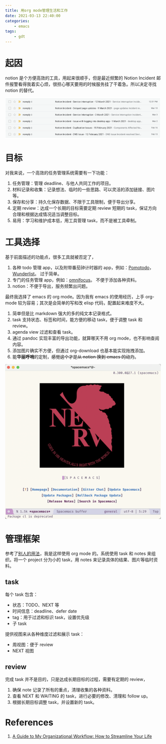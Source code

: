 ```yaml
---
title: 用org mode管理生活和工作
date: 2021-03-13 22:40:00
categories:
    - emacs
tags:
    - gdt
---
```


# 起因

notion 是个方便高效的工具，用起来很顺手，但是最近频繁的 Notion Incident 邮件报警看得我着实心烦，很担心哪天要用的时候服务挂了干着急。所以决定寻找 notion 的替代。

![img](/images/2021/03/Snipaste_2021-03-13_22-03-37.png)

# 目标

对我来说，一个高效的任务管理系统需要有一下功能：

1.  任务管理：管理 deadline、与他人共同工作的项目。
2.  材料记录和收集：记录想法、临时的一些思路、可以灵活的添加链接、图片等。
3.  保存和分享：持久化保存数据、不限于工具限制，便于导出分享。
4.  定期 review：达成一个长期的目标需要定期 review 短期的 task，保证方向合理和根据达成情况适当调整目标。
5.  易用：学习和维护成本低，用工具管理 task，而不是被工具牵制。

# 工具选择

基于前面描述的功能点，很多工具就被否定了，

1.  各种 todo 管理 app，以及附带番茄钟计时器的 app，例如：[Pomotodo](https://pomotodo.com/intl/en/)，[Wunderlist](https://www.wunderlist.com/)。 过于简单。
2.  专门的任务管理 app，例如：[omnifocus](https://www.omnigroup.com/omnifocus/)。 不便于添加各种资料。
3.  notion：不便于导出，服务频繁出问题。

最终我选择了 emacs 的 org mode。因为我有 emacs 的使用经历，上手 org-mode 较为容易；其次是会简单的写和改 elisp 代码，配置起来难度不大。

1.  简单但是比 markdown 强大的多的纯文本记录格式。
2.  task 支持状态、标签和时间，能方便的移动 task，便于调整 task 和 review。
3.  agenda view 过滤和查看 task。
4.  通过 pandoc 实现丰富的导出功能，就算哪天不用 org mode，也不影响查阅内容。
5.  添加图片确实不方便，但通过 org-download 也基本能实现拖拽添加。
6.  能**华丽呼哨**的定制，~~感觉这个才是从 notion 换到 emacs 的动力~~。

![img](/images/2021/03/Snipaste_2021-03-13_21-36-25.png)

# 管理框架

参考了[别人的用法](http://www.cachestocaches.com/2020/3/my-organized-life/)，我是这样使用 org mode 的。系统使用 task 和 notes 来组织。将一个 project 分为小的 task，用 notes 来记录具体的结果、图片等临时资料。

## task

每个 task 包含：

-   状态：TODO、NEXT 等
-   时间信息：deadline、defer date
-   tag：用于过滤和标识 task，设置优先级
-   子 task

提供视图来从各种维度过滤和展示 task：

-   周视图：便于 review
-   NEXT 视图

## review

完成 task 并不是目的，只是达成长期目标的过程，需要有定期的 review，

1.  确保 note 记录了所有的重点，清理收集的各种资料。
2.  查看 NEXT 和 WAITING 的 task，进行必要的修改、清理和 follow up。
3.  根据长期目标调整 task，并设置新的 task。

# References

1.  [A Guide to My Organizational Workflow: How to Streamline Your Life](http://www.cachestocaches.com/2020/3/my-organized-life/)
